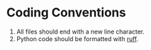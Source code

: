 # Coding Conventions

1. All files should end with a new line character.
1. Python code should be formatted with [ruff](https://github.com/astral-sh/ruff).
